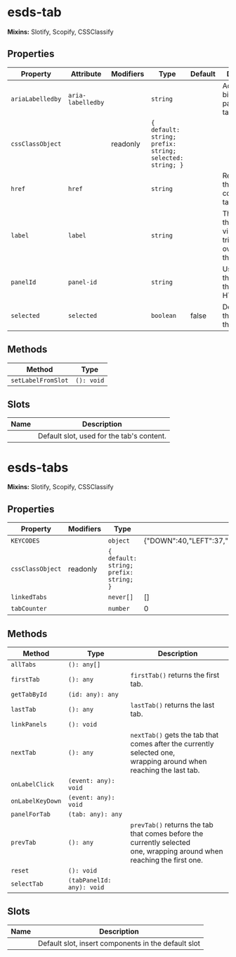 # esds-tab

**Mixins:** Slotify, Scopify, CSSClassify

## Properties

| Property         | Attribute         | Modifiers | Type                                             | Default | Description                                      |
|------------------|-------------------|-----------|--------------------------------------------------|---------|--------------------------------------------------|
| `ariaLabelledby` | `aria-labelledby` |           | `string`                                         |         | Accessibly binds the panel to the tab label      |
| `cssClassObject` |                   | readonly  | `{ default: string; prefix: string; selected: string; }` |         |                                                  |
| `href`           | `href`            |           | `string`                                         |         | Relative Href that links to a corresponding tab panel's id |
| `label`          | `label`           |           | `string`                                         |         | The label for the tab's visibility trigger, overridden by the label slot |
| `panelId`        | `panel-id`        |           | `string`                                         |         | Used to link the label to the panel in HTML      |
| `selected`       | `selected`        |           | `boolean`                                        | false   | Determines the visibility of the tab             |

## Methods

| Method             | Type       |
|--------------------|------------|
| `setLabelFromSlot` | `(): void` |

## Slots

| Name | Description                               |
|------|-------------------------------------------|
|      | Default slot, used for the tab's content. |


# esds-tabs

**Mixins:** Slotify, Scopify, CSSClassify

## Properties

| Property         | Modifiers | Type                                   | Default                                          |
|------------------|-----------|----------------------------------------|--------------------------------------------------|
| `KEYCODES`       |           | `object`                               | {"DOWN":40,"LEFT":37,"RIGHT":39,"UP":38,"HOME":36,"END":35} |
| `cssClassObject` | readonly  | `{ default: string; prefix: string; }` |                                                  |
| `linkedTabs`     |           | `never[]`                              | []                                               |
| `tabCounter`     |           | `number`                               | 0                                                |

## Methods

| Method           | Type                      | Description                                      |
|------------------|---------------------------|--------------------------------------------------|
| `allTabs`        | `(): any[]`               |                                                  |
| `firstTab`       | `(): any`                 | `firstTab()` returns the first tab.              |
| `getTabById`     | `(id: any): any`          |                                                  |
| `lastTab`        | `(): any`                 | `lastTab()` returns the last tab.                |
| `linkPanels`     | `(): void`                |                                                  |
| `nextTab`        | `(): any`                 | `nextTab()` gets the tab that comes after the currently selected one,<br />wrapping around when reaching the last tab. |
| `onLabelClick`   | `(event: any): void`      |                                                  |
| `onLabelKeyDown` | `(event: any): void`      |                                                  |
| `panelForTab`    | `(tab: any): any`         |                                                  |
| `prevTab`        | `(): any`                 | `prevTab()` returns the tab that comes before the currently selected<br />one, wrapping around when reaching the first one. |
| `reset`          | `(): void`                |                                                  |
| `selectTab`      | `(tabPanelId: any): void` |                                                  |

## Slots

| Name | Description                                      |
|------|--------------------------------------------------|
|      | Default slot, insert <esds-tab> components in the default slot |
